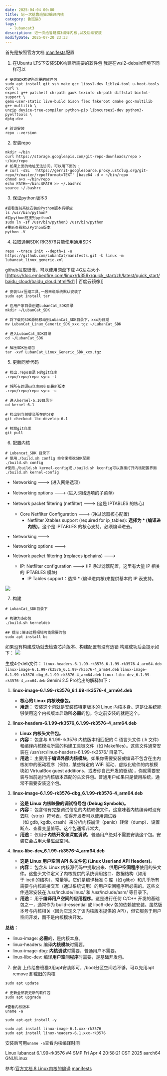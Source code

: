 ```yaml
---
date: 2025-04-04 00:00
title: 记一次给鲁班猫3编译内核
category: 鲁班猫3
tags:
  - lubancat3
description: 记一次给鲁班猫3编译内核,以及后续安装
modifyDate: 2025-07-20 23:33
---
```

首先是按照官方文档  [manifests](https://github.com/LubanCat/manifests)配置

1. 在Ubuntu LTS下安装SDK构建所需要的软件包
	我是在wsl2-debain环境下同样可以
```shell
# 安装SDK构建所需要的软件包
sudo apt install git ssh make gcc libssl-dev liblz4-tool u-boot-tools curl \
expect g++ patchelf chrpath gawk texinfo chrpath diffstat binfmt-support \
qemu-user-static live-build bison flex fakeroot cmake gcc-multilib g++-multilib \
unzip device-tree-compiler python-pip libncurses5-dev python3-pyelftools \
dpkg-dev

# 验证安装 
repo --version

```

2. 安装repo
```shell
mkdir ~/bin
curl https://storage.googleapis.com/git-repo-downloads/repo > ~/bin/repo
# 如果上面的地址无法访问，可以用下面的：
# curl -sSL  'https://gerrit-googlesource.proxy.ustclug.org/git-repo/+/master/repo?format=TEXT' |base64 -d > ~/bin/repo
chmod a+x ~/bin/repo    
echo PATH=~/bin:$PATH >> ~/.bashrc
source ~/.bashrc
```
3. 保证python版本3
```shell
#查看当前系统安装的Python版本有哪些
ls /usr/bin/python*
#将python链接到python3
sudo ln -sf /usr/bin/python3 /usr/bin/python
#重新查看默认Python版本
python -V
```
4. 拉取通用SDK
RK3576只能使用通用SDK
```shell
repo --trace init --depth=1 -u https://github.com/LubanCat/manifests.git -b linux -m lubancat_linux_generic.xml
```

github拉取很慢，可以使用网盘下载 4G左右大小 [[https://doc.embedfire.com/linux/rk356x/quick_start/zh/latest/quick_start/baidu_cloud/baidu_cloud.html#id1 | 百度云镜像]]

```shell
# 安装tar压缩工具,一般来说系统默认安装了
sudo apt install tar

# 在用户家目录创建LubanCat_SDK目录
mkdir ~/LubanCat_SDK

# 将下载的SDK源码移动到LubanCat_SDK目录下，xxx为日期
mv LubanCat_Linux_Generic_SDK_xxx.tgz ~/LubanCat_SDK

# 进入LubanCat_SDK目录
cd ~/LubanCat_SDK

# 解压SDK压缩包
tar -xvf LubanCat_Linux_Generic_SDK_xxx.tgz

```


5. 更新同步代码
```shell
# 检出.repo目录下的git仓库
.repo/repo/repo sync -l

# 将所有的源码仓库同步到最新版本
.repo/repo/repo sync -c

# 进入kernel-6.10目录下
cd kernel-6.1

# 检出到当前提交所在的分支
git checkout lbc-develop-6.1

# 拉取git仓库
git pull
```
6. 配置内核
```shell
# Lubancat_SDK 目录下
# 使用./build.sh config 命令来修改SDK配置
./build.sh config
#使用./build.sh kernel-config或./build.sh kconfig可以直接打开内核配置界面
./build.sh kernel-config
```

- Networking ---> (进入网络选项)    
- Networking options ---> (进入网络选项的子菜单)    
- Network packet filtering (netfilter) ---> (这是 IPTABLES 的核心)    
    - Core Netfilter Configuration ---> (净过滤器核心配置)        
        - Netfilter Xtables support (required for ip_tables): **选择为 * (编译进内核)**。这个是 IPTABLES 的核心支持，必须编译进去。
        
- Networking --->                
- Networking options --->   
- Network packet filtering (replaces ipchains) --->                
    - IP: Netfilter configuration ---> (IP 净过滤器配置，这里有大量 IP 相关的 IPTABLES 模块)
        - IP Tables support：选择 \* (编译进内核)来提供基本的 IP 表支持。

![](/posts/files/Pasted%20image%2020250720145601.png)


7. 构建
```shell
# LubanCat_SDK目录下

# 构建为deb包
./build.sh kerneldeb

## 提示:编译过程报错可能需要的包
sudo apt install bc
```

如果没有构建成功就去检查芯片版本、构建配置有没有选错
构建成功后会提示如下：
![](/posts/files/Pasted%20image%2020250404213832.png)

生成4个deb文件：
`linux-headers-6.1.99-rk3576_6.1.99-rk3576-4_arm64.deb`
`linux-image-6.1.99-rk3576_6.1.99-rk3576-4_arm64.deb`
`linux-image-6.1.99-rk3576-dbg_6.1.99-rk3576-4_arm64.deb`
`linux-libc-dev_6.1.99-rk3576-4_arm64.deb`
Gemini 2.5 Pro给出的解释如下：
1. **linux-image-6.1.99-rk3576_6.1.99-rk3576-4_arm64.deb**
    - **核心的 Linux 内核映像包。**
	- **用途：** 安装这个包就是安装该特定版本的 Linux 内核本身。这是让系统能够使用这个内核版本启动所**必需**的包。你之前安装的就是这个。
        
2. **linux-headers-6.1.99-rk3576_6.1.99-rk3576-4_arm64.deb**
    - **Linux 内核头文件包。**
    - **内容：** 包含与 6.1.99-rk3576 内核版本相匹配的 C 语言头文件 (.h 文件) 和编译内核模块所需的构建工具链文件（如 Makefiles）。这些文件通常安装在 /usr/src/linux-headers-6.1.99-rk3576/ 目录下。
    - **用途：** 主要用于**编译外部内核模块**。如果你需要安装或编译不包含在主内核树中的驱动程序（例如，某些特定的 WiFi 驱动、虚拟化软件的内核模块如 VirtualBox guest additions，或者你自己开发的驱动），你就需要安装与当前运行内核版本匹配的头文件包。普通用户如果只是使用系统，通常不需要安装这个包。

3. **linux-image-6.1.99-rk3576-dbg_6.1.99-rk3576-4_arm64.deb**
    - **这是 Linux 内核映像的调试符号包 (Debug Symbols)。**
    - **内容：** 包含带有完整调试信息的内核映像文件。这意味着内核编译时没有去除（strip）符号表，使得开发者可以使用调试器（如 gdb, kgdb, crash）来分析内核崩溃（panic）转储（dump）、设置断点、查看变量值等。这个包通常非常大。
    - **用途：** 仅用于**内核开发和深度调试**。普通用户绝对不需要安装这个包。安装它会占用大量磁盘空间。

4. **linux-libc-dev_6.1.99-rk3576-4_arm64.deb**
    - **这是 Linux 用户空间 API 头文件包 (Linux Userland API Headers)。**
    - **内容：** 包含从 Linux 内核源代码中提取出来、供**用户空间程序**使用的头文件。这些头文件定义了内核提供的系统调用接口、数据结构（如用于 ioctl 的结构）、常量等。它们是编译标准 C 库（如 glibc）和几乎所有需要与内核直接交互（通过系统调用）的用户空间程序所必需的。这些文件通常安装在 /usr/include/linux/ 和 /usr/include/asm/ 等目录下。
    - **用途：** 用于**编译用户空间的应用程序**。这是进行任何 C/C++ 开发的基础包之一，通常作为 build-essential 或 libc6-dev 包的依赖被安装。虽然版本号与内核相关（因为它定义了该内核版本提供的 API），但它服务于用户空间开发，而不是内核模块开发。

**总结：**
- linux-image: **必需**的，是内核本身。    
- linux-headers: 编译**内核模块**时需要。    
- linux-image-dbg: **内核调试**时需要，普通用户不需要。    
- linux-libc-dev: 编译**用户空间程序**时需要，是基础开发包。

7. 安装
上传给鲁班猫3用apt安装即可，/boot分区空间若不够，可以先用apt remove 卸载旧的内核

```shell
sudo apt update

# 更新全部要更新的软件包
sudo apt upgrade

#查看内核版本
uname -a

sudo apt-get install -y

sudo apt install linux-image-6.1.xxx-rk3576
sudo apt install linux-headers-6.1.xxx-rk3576
```

安装后可用`uname -a`查看内核编译时间


Linux lubancat 6.1.99-rk3576 #4 SMP Fri Apr  4 20:58:21 CST 2025 aarch64 GNU/Linux

参考:[官方文档.8.Linux内核的编译](https://doc.embedfire.com/linux/rk356x/build_and_deploy/zh/latest/building_image/building_kernel/building_kernel.html#) [manifests](https://github.com/LubanCat/manifests)